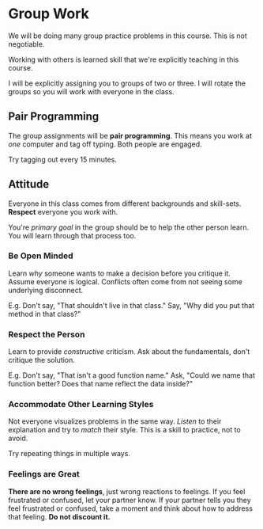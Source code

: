 # Group Work
We will be doing many group practice problems in this course.
This is not negotiable.

Working with others is learned skill that we're explicitly teaching in this course.

I will be explicitly assigning you to groups of two or three.
I will rotate the groups so you will work with everyone in the class.

## Pair Programming
The group assignments will be **pair programming**.
This means you work at _one_ computer and tag off typing.
Both people are engaged.

Try tagging out every 15 minutes.

## Attitude
Everyone in this class comes from different backgrounds and skill-sets.
**Respect** everyone you work with.

You're _primary goal_ in the group should be to help the other person learn.
You will learn through that process too.

### Be Open Minded
Learn _why_ someone wants to make a decision before you critique it.
Assume everyone is logical.
Conflicts often come from not seeing some underlying disconnect.

E.g. Don't say, "That shouldn't live in that class." Say, "Why did you put that method in that class?"

### Respect the Person
Learn to provide _constructive_ criticism.
Ask about the fundamentals, don't critique the solution.

E.g. Don't say, "That isn't a good function name." Ask, "Could we name that function better? Does that name reflect the data inside?"

### Accommodate Other Learning Styles
Not everyone visualizes problems in the same way.
_Listen_ to their explanation and try to _match_ their style.
This is a skill to practice, not to avoid.

Try repeating things in multiple ways.

### Feelings are Great
**There are no wrong feelings**, just wrong reactions to feelings.
If you feel frustrated or confused, let your partner know.
If your partner tells you they feel frustrated or confused, take a moment and think about how to address that feeling.
**Do not discount it.**
